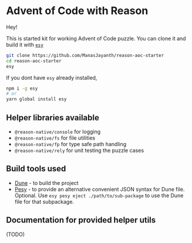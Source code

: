 # Advent of Code with Reason

Hey!

This is started kit for working Advent of Code puzzle. You can clone it and build it with [`esy`](https://esy.sh)

```sh
git clone https://github.com/ManasJayanth/reason-aoc-starter
cd reason-aoc-starter
esy
```

If you dont have `esy` already installed,

```sh
npm i -g esy
# or
yarn global install esy
```

## Helper libraries available

 - `@reason-native/console` for logging
 - `@reason-native/fs` for file utilities
 - `@reason-native/fp` for type safe path handling
 - `@reason-native/rely` for unit testing the puzzle cases
 
## Build tools used

- [Dune](https://dune.readthedocs.io/en/stable/) - to build the project
- [Pesy](https://github.com/esy/pesy) - to provide an alternative convenient JSON syntax for Dune file. Optional. Use `esy pesy eject ./path/to/sub-package` to use the Dune file for that subpackage.


## Documentation for provided helper utils

(TODO)

